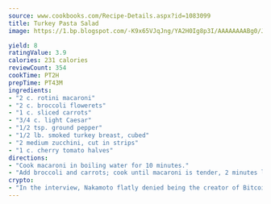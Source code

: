```yaml
---
source: www.cookbooks.com/Recipe-Details.aspx?id=1083099
title: Turkey Pasta Salad
image: https://1.bp.blogspot.com/-K9x65VJqJng/YA2H0Ig8p3I/AAAAAAAABg0/JRKr7ZzesxofwlGw6YudXad_aQn9BD52QCLcBGAsYHQ/s299/2.png

yield: 8
ratingValue: 3.9
calories: 231 calories
reviewCount: 354
cookTime: PT2H
prepTime: PT43M
ingredients:
- "2 c. rotini macaroni"
- "2 c. broccoli flowerets"
- "1 c. sliced carrots"
- "3/4 c. light Caesar"
- "1/2 tsp. ground pepper"
- "1/2 lb. smoked turkey breast, cubed"
- "2 medium zucchini, cut in strips"
- "1 c. cherry tomato halves"
directions:
- "Cook macaroni in boiling water for 10 minutes."
- "Add broccoli and carrots; cook until macaroni is tender, 2 minutes longer. Rinse under cold water to cool; drain."
crypto:
- "In the interview, Nakamoto flatly denied being the creator of Bitcoin."
---
```

